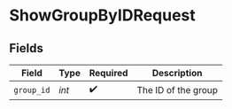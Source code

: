 # ShowGroupByIDRequest


## Fields

| Field               | Type                | Required            | Description         |
| ------------------- | ------------------- | ------------------- | ------------------- |
| `group_id`          | *int*               | :heavy_check_mark:  | The ID of the group |